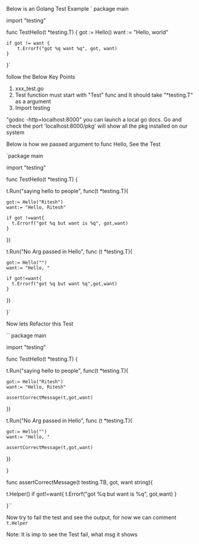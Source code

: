 Below is an Golang Test Example
`
package main

import "testing"

func TestHello(t *testing.T) {
	got := Hello()
	want := "Hello, world"

	if got != want {
		t.Errorf("got %q want %q", got, want)
	}
}`

follow the Below Key Points 
1. xxx_test.go
2. Test function must start with "Test" func and It should take "*testing.T" as a argument
3. Import testing

"godoc -http=localhost:8000" you can launch a local go docs. Go and check the port
'localhost:8000/pkg' will show all the pkg installed on our system

Below is how we passed argument to func Hello, See the Test

`package main

import "testing"

func TestHello(t *testing.T) {
  
  t.Run("saying hello to people", func(t *testing.T){
  
    got:= Hello("Ritesh")
    want:= "Hello, Ritesh"
    
    if got !=want{
      t.Errorf("got %q but want is %q", got,want)
    }

  })

  t.Run("No Arg passed in Hello", func (t *testing.T){
  
    got:= Hello("")
    want:= "Hello, "

    if got!=want{
      t.Errorf("got %q but want %q",got,want)
    }


  })

}`

Now lets Refactor this Test 

``
package main

import "testing"

func TestHello(t *testing.T) {
  
  t.Run("saying hello to people", func(t *testing.T){
  
    got:= Hello("Ritesh")
    want:= "Hello, Ritesh"
    
    assertCorrectMessage(t,got,want)

  })

  t.Run("No Arg passed in Hello", func (t *testing.T){
  
    got:= Hello("")
    want:= "Hello, "

    assertCorrectMessage(t,got,want)


  })

}

func assertCorrectMessage(t testing.TB, got, want string){
  
  t.Helper()
  if got!=want{
    t.Errorf("got %q but want is %q", got,want)
  }

}``

Now try to fail the test and see the output, for now we can comment `t.Helper`

Note: It is imp to see the Test fail, what msg it shows 

